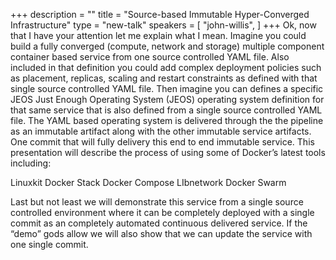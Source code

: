 +++
description = ""
title = "Source-based Immutable Hyper-Converged Infrastructure"
type = "new-talk"
speakers = [
        "john-willis",
]
+++
Ok, now that I have your attention let me explain what I mean. Imagine you could build a fully converged (compute, network and storage) multiple component container based service from one source controlled YAML file. Also included in that definition you could add complex deployment policies such as placement, replicas, scaling and restart constraints as defined with that single source controlled YAML file. Then imagine you can defines a specific JEOS Just Enough Operating System (JEOS) operating system definition for that same service that is also defined from a single source controlled YAML file. The YAML based operating system is delivered through the the pipeline as an immutable artifact along with the other immutable service artifacts. One commit that will fully delivery this end to end immutable service. This presentation will describe the process of using some of Docker’s latest tools including:

Linuxkit Docker Stack Docker Compose LIbnetwork Docker Swarm

Last but not least we will demonstrate this service from a single source controlled environment where it can be completely deployed with a single commit as an completely automated continuous delivered service. If the “demo” gods allow we will also show that we can update the service with one single commit.